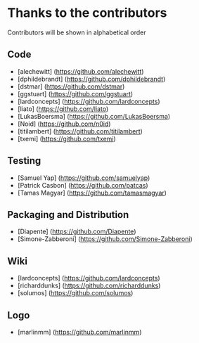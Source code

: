 Thanks to the contributors
==========================

Contributors will be shown in alphabetical order

Code
----
  * [alechewitt] (https://github.com/alechewitt)
  * [dphildebrandt] (https://github.com/dphildebrandt)
  * [dstmar] (https://github.com/dstmar)
  * [ggstuart] (https://github.com/ggstuart)
  * [lardconcepts] (https://github.com/lardconcepts)
  * [liato] (https://github.com/liato)
  * [LukasBoersma] (https://github.com/LukasBoersma)
  * [Noid] (https://github.com/n0id)
  * [titilambert] (https://github.com/titilambert)
  * [txemi] (https://github.com/txemi)

Testing
-------
  * [Samuel Yap] (https://github.com/samuelyap)
  * [Patrick Casbon] (https://github.com/patcas)
  * [Tamas Magyar] (https://github.com/tamasmagyar)

Packaging and Distribution
--------------------------
  * [Diapente] (https://github.com/Diapente)
  * [Simone-Zabberoni] (https://github.com/Simone-Zabberoni)

Wiki
----
  * [lardconcepts] (https://github.com/lardconcepts)
  * [richarddunks] (https://github.com/richarddunks)
  * [solumos] (https://github.com/solumos)

Logo
----
  * [marlinmm] (https://github.com/marlinmm)